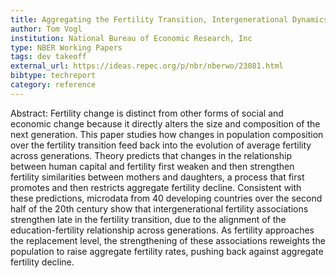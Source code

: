 ```yaml
---
title: Aggregating the Fertility Transition, Intergenerational Dynamics in Quality and Quantity
author: Tom Vogl
institution: National Bureau of Economic Research, Inc
type: NBER Working Papers
tags: dev takeoff
external_url: https://ideas.repec.org/p/nbr/nberwo/23081.html
bibtype: techreport
category: reference
---
```

Abstract: Fertility change is distinct from other forms of social and economic change because it directly alters the size and composition of the next generation. This paper studies how changes in population composition over the fertility transition feed back into the evolution of average fertility across generations. Theory predicts that changes in the relationship between human capital and fertility first weaken and then strengthen fertility similarities between mothers and daughters, a process that first promotes and then restricts aggregate fertility decline. Consistent with these predictions, microdata from 40 developing countries over the second half of the 20th century show that intergenerational fertility associations strengthen late in the fertility transition, due to the alignment of the education-fertility relationship across generations. As fertility approaches the replacement level, the strengthening of these associations reweights the population to raise aggregate fertility rates, pushing back against aggregate fertility decline.
